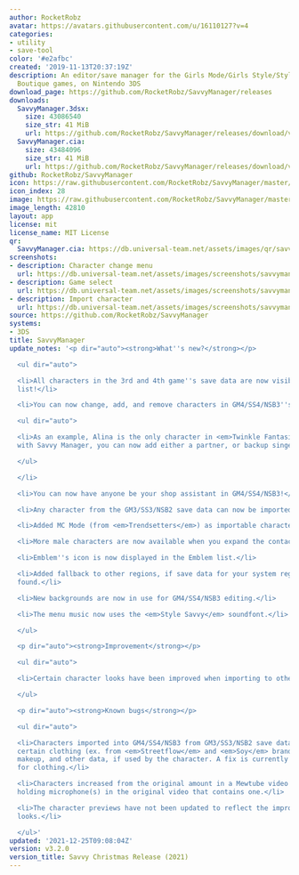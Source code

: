 ```yaml
---
author: RocketRobz
avatar: https://avatars.githubusercontent.com/u/16110127?v=4
categories:
- utility
- save-tool
color: '#e2afbc'
created: '2019-11-13T20:37:19Z'
description: An editor/save manager for the Girls Mode/Girls Style/Style Savvy/Style
  Boutique games, on Nintendo 3DS
download_page: https://github.com/RocketRobz/SavvyManager/releases
downloads:
  SavvyManager.3dsx:
    size: 43086540
    size_str: 41 MiB
    url: https://github.com/RocketRobz/SavvyManager/releases/download/v3.2.0/SavvyManager.3dsx
  SavvyManager.cia:
    size: 43484096
    size_str: 41 MiB
    url: https://github.com/RocketRobz/SavvyManager/releases/download/v3.2.0/SavvyManager.cia
github: RocketRobz/SavvyManager
icon: https://raw.githubusercontent.com/RocketRobz/SavvyManager/master/app/icon.png
icon_index: 28
image: https://raw.githubusercontent.com/RocketRobz/SavvyManager/master/app/banner.png
image_length: 42810
layout: app
license: mit
license_name: MIT License
qr:
  SavvyManager.cia: https://db.universal-team.net/assets/images/qr/savvymanager-cia.png
screenshots:
- description: Character change menu
  url: https://db.universal-team.net/assets/images/screenshots/savvymanager/character-change-menu.png
- description: Game select
  url: https://db.universal-team.net/assets/images/screenshots/savvymanager/game-select.png
- description: Import character
  url: https://db.universal-team.net/assets/images/screenshots/savvymanager/import-character.png
source: https://github.com/RocketRobz/SavvyManager
systems:
- 3DS
title: SavvyManager
update_notes: '<p dir="auto"><strong>What''s new?</strong></p>

  <ul dir="auto">

  <li>All characters in the 3rd and 4th game''s save data are now visible in the character
  list!</li>

  <li>You can now change, add, and remove characters in GM4/SS4/NSB3''s Mewtube videos!

  <ul dir="auto">

  <li>As an example, Alina is the only character in <em>Twinkle Fantasia</em>, but
  with Savvy Manager, you can now add either a partner, or backup singers to the video!</li>

  </ul>

  </li>

  <li>You can now have anyone be your shop assistant in GM4/SS4/NSB3!</li>

  <li>Any character from the GM3/SS3/NSB2 save data can now be imported into GM4/SS4/NSB3!</li>

  <li>Added MC Mode (from <em>Trendsetters</em>) as importable character.</li>

  <li>More male characters are now available when you expand the contact list in GM3/SS3/NSB2.</li>

  <li>Emblem''s icon is now displayed in the Emblem list.</li>

  <li>Added fallback to other regions, if save data for your system region isn''t
  found.</li>

  <li>New backgrounds are now in use for GM4/SS4/NSB3 editing.</li>

  <li>The menu music now uses the <em>Style Savvy</em> soundfont.</li>

  </ul>

  <p dir="auto"><strong>Improvement</strong></p>

  <ul dir="auto">

  <li>Certain character looks have been improved when importing to other games.</li>

  </ul>

  <p dir="auto"><strong>Known bugs</strong></p>

  <ul dir="auto">

  <li>Characters imported into GM4/SS4/NSB3 from GM3/SS3/NSB2 save data will not contain
  certain clothing (ex. from <em>Streetflow</em> and <em>Soy</em> brands), hair styles,
  makeup, and other data, if used by the character. A fix is currently not implemented
  for clothing.</li>

  <li>Characters increased from the original amount in a Mewtube video will not be
  holding microphone(s) in the original video that contains one.</li>

  <li>The character previews have not been updated to reflect the improved character
  looks.</li>

  </ul>'
updated: '2021-12-25T09:08:04Z'
version: v3.2.0
version_title: Savvy Christmas Release (2021)
---
```


